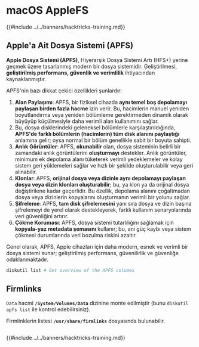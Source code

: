 # macOS AppleFS

{{#include ../../banners/hacktricks-training.md}}

## Apple'a Ait Dosya Sistemi (APFS)

**Apple Dosya Sistemi (APFS)**, Hiyerarşik Dosya Sistemi Artı (HFS+) yerine geçmek üzere tasarlanmış modern bir dosya sistemidir. Geliştirilmesi, **geliştirilmiş performans, güvenlik ve verimlilik** ihtiyacından kaynaklanmıştır.

APFS'nin bazı dikkat çekici özellikleri şunlardır:

1. **Alan Paylaşımı**: APFS, bir fiziksel cihazda **aynı temel boş depolamayı paylaşan birden fazla hacme** izin verir. Bu, hacimlerin manuel yeniden boyutlandırma veya yeniden bölümleme gerektirmeden dinamik olarak büyüyüp küçülmesiyle daha verimli alan kullanımını sağlar.
1. Bu, dosya disklerindeki geleneksel bölümlerle karşılaştırıldığında, **APFS'de farklı bölümlerin (hacimlerin) tüm disk alanını paylaştığı** anlamına gelir; oysa normal bir bölüm genellikle sabit bir boyuta sahipti.
2. **Anlık Görüntüler**: APFS, **okunabilir** olan, dosya sisteminin belirli bir zamandaki anlık görüntülerini **oluşturmayı** destekler. Anlık görüntüler, minimum ek depolama alanı tüketerek verimli yedeklemeler ve kolay sistem geri yüklemeleri sağlar ve hızlı bir şekilde oluşturulabilir veya geri alınabilir.
3. **Klonlar**: APFS, **orijinal dosya veya dizinle aynı depolamayı paylaşan dosya veya dizin klonları oluşturabilir**; bu, ya klon ya da orijinal dosya değiştirilene kadar geçerlidir. Bu özellik, depolama alanını çoğaltmadan dosya veya dizinlerin kopyalarını oluşturmanın verimli bir yolunu sağlar.
4. **Şifreleme**: APFS, **tam disk şifrelemesini** yanı sıra dosya ve dizin başına şifrelemeyi de yerel olarak destekleyerek, farklı kullanım senaryolarında veri güvenliğini artırır.
5. **Çökme Koruması**: APFS, dosya sistemi tutarlılığını sağlamak için **kopyala-yaz metadata şemasını** kullanır; bu, ani güç kaybı veya sistem çökmesi durumlarında veri bozulma riskini azaltır.

Genel olarak, APFS, Apple cihazları için daha modern, esnek ve verimli bir dosya sistemi sunar; geliştirilmiş performans, güvenilirlik ve güvenliğe odaklanmaktadır.
```bash
diskutil list # Get overview of the APFS volumes
```
## Firmlinks

`Data` hacmi **`/System/Volumes/Data`** dizinine monte edilmiştir (bunu `diskutil apfs list` ile kontrol edebilirsiniz).

Firmlinklerin listesi **`/usr/share/firmlinks`** dosyasında bulunabilir.
```bash

```
{{#include ../../banners/hacktricks-training.md}}
